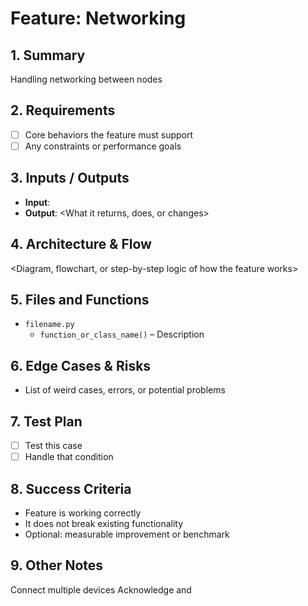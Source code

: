 # Feature: Networking

## 1. Summary
Handling networking between nodes

## 2. Requirements
- [ ] Core behaviors the feature must support
- [ ] Any constraints or performance goals

## 3. Inputs / Outputs
- **Input**: <How this feature is triggered or used>
- **Output**: <What it returns, does, or changes>

## 4. Architecture & Flow
<Diagram, flowchart, or step-by-step logic of how the feature works>

## 5. Files and Functions
- `filename.py`
  - `function_or_class_name()` – Description

## 6. Edge Cases & Risks
- List of weird cases, errors, or potential problems

## 7. Test Plan
- [ ] Test this case
- [ ] Handle that condition

## 8. Success Criteria
- Feature is working correctly
- It does not break existing functionality
- Optional: measurable improvement or benchmark



## 9. Other Notes
Connect multiple devices
Acknowledge and